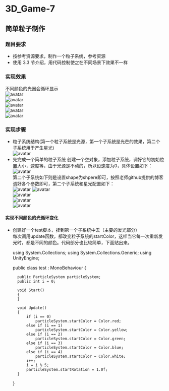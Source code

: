 # 3D_Game-7  
## 简单粒子制作  
### 题目要求  
- 按参考资源要求，制作一个粒子系统，参考资源  
- 使用 3.3 节介绍，用代码控制使之在不同场景下效果不一样  
### 实现效果  
不同颜色的光圈会循环显示  
![avatar](https://github.com/MockingT/3D_Game-7/blob/master/pictures/1a6433fe7682fe6ae92ec52a6ed3597.png)  
![avatar](https://github.com/MockingT/3D_Game-7/blob/master/pictures/257c4d3174ebd368819ba6d8277d67d.png)  
![avatar](https://github.com/MockingT/3D_Game-7/blob/master/pictures/25b8cb301040977e1e4bd0cdfea072c.png)  
![avatar](https://github.com/MockingT/3D_Game-7/blob/master/pictures/25de3b61755e9f969a2c7dc98af9d1e.png)  
![avatar](https://github.com/MockingT/3D_Game-7/blob/master/pictures/8a5900f35e01640d88b8b7fbc000457.png)  
### 实现步骤  
- 粒子系统结构(第一个粒子系统是光源，第一个子系统是光芒的效果，第二个子系统用于产生星光)  
![avatar](https://github.com/MockingT/3D_Game-7/blob/master/pictures/10ed31a567830c3a11e28d28f41d1d2.png)  
- 先完成一个简单的粒子系统
创建一个空对象，添加粒子系统，调好它的初始位置大小，速度等，由于光源是不动的，所以设速度为0，具体设置如下：  
![avatar](https://github.com/MockingT/3D_Game-7/blob/master/pictures/947558df7499d63774b17f52d90d027.png)  
第二个子系统如下则是设置shape为shpere即可，按照老师github提供的博客调好各个参数即可，第二个子系统和星光配置如下：  
![avatar](https://github.com/MockingT/3D_Game-7/blob/master/pictures/f82080f6b087fd469bd180dabb9fa00.png)
![avatar](https://github.com/MockingT/3D_Game-7/blob/master/pictures/aca822354b25f675dd91db774dc324e.png)  
![avatar](https://github.com/MockingT/3D_Game-7/blob/master/pictures/1150d4ac85972483e1a03bec9f387d1.png)  
![avatar](https://github.com/MockingT/3D_Game-7/blob/master/pictures/10ed31a567830c3a11e28d28f41d1d2.png)  
![avatar](https://github.com/MockingT/3D_Game-7/blob/master/pictures/11df99605dc60d4959b8c4f4d3b0ed7.png)  
#### 实现不同颜色的光循环变化  
- 创建好一个test脚本，挂到第一个子系统中去（主要的发光部分）  
每次调用update函数，都改变粒子系统的startColor，这样当它每一次重新发光时，都是不同的颜色。代码部分也比较简单，下面贴出来。  

    using System.Collections;
    using System.Collections.Generic;
    using UnityEngine;

    public class test : MonoBehaviour {

        public ParticleSystem particleSystem;
        public int i = 0;

        void Start()
        {
        }

        void Update()
        {
            if (i == 0)
                particleSystem.startColor = Color.red;
            else if (i == 1)
                particleSystem.startColor = Color.yellow;
            else if (i == 2)
                particleSystem.startColor = Color.green;
            else if (i == 3)
                particleSystem.startColor = Color.blue;
            else if (i == 4)
                particleSystem.startColor = Color.white;
            i++;
            i = i % 5;
            particleSystem.startRotation = 1.0f;
        }
    }
